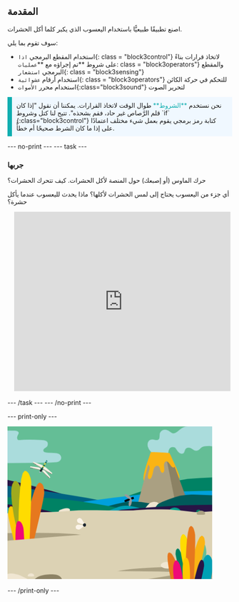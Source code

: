 ## المقدمة

اصنع تطبيقًا طبيعيًّا باستخدام اليعسوب الذي يكبر كلما أكل الحشرات.

سوف تقوم بما يلي:
+ استخدام المقطع البرمجي `اذا`{: class = "block3control"} لاتخاذ قرارات بناءً على شروط **تم إجراؤه مع **`عمليات`: class = "block3operators"} والمقطع البرمجي `استشعار`{: class = "block3sensing"}
+ استخدام أرقام `عشوائية`{: class = "block3operators"} للتحكم في حركة الكائن
+ استخدام محرر `الأصوات`{:class="block3sound"} لتحرير الصوت

<p style="border-left: solid; border-width:10px; border-color: #0faeb0; background-color: aliceblue; padding: 10px;">
نحن نستخدم <span style="color: #0faeb0">**الشروط**</span> طوال الوقت لاتخاذ القرارات. يمكننا أن نقول "إذا كان قلم الرَّصاص غير حاد، فقم بشحذه". تتيح لنا كتل وشروط `if` {:class="block3control"} كتابة رمز برمجي يقوم بعمل شيء مختلف اعتمادًا على إذا ما كان الشرط صحيحًا أم خطأً.</p>

--- no-print --- --- task ---

### جربها
<div style="display: flex; flex-wrap: wrap">
<div style="flex-basis: 175px; flex-grow: 1">  
حرك الماوس (أو إصبعك) حول المنصة لأكل الحشرات. كيف تتحرك الحشرات؟

أي جزء من اليعسوب يحتاج إلى لمس الحشرات لأكلها؟ ماذا يحدث لليعسوب عندما يأكل حشرة؟
</div>
<div class="scratch-preview" style="margin-left: 15px;">
  <iframe allowtransparency="true" width="485" height="402" src="https://scratch.mit.edu/projects/embed/521688740/?autostart=false" frameborder="0"></iframe>
</div>
</div>

--- /task --- --- /no-print ---

--- print-only ---

![مشروع مكتمل](images/showcase_static.png)

--- /print-only ---

